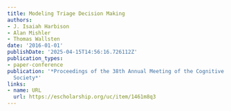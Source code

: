 ```yaml
---
title: Modeling Triage Decision Making
authors:
- J. Isaiah Harbison
- Alan Mishler
- Thomas Wallsten
date: '2016-01-01'
publishDate: '2025-04-15T14:56:16.726112Z'
publication_types:
- paper-conference
publication: '*Proceedings of the 38th Annual Meeting of the Cognitive Science
  Society*'
links:
- name: URL
  url: https://escholarship.org/uc/item/1461m8q3
---
```

